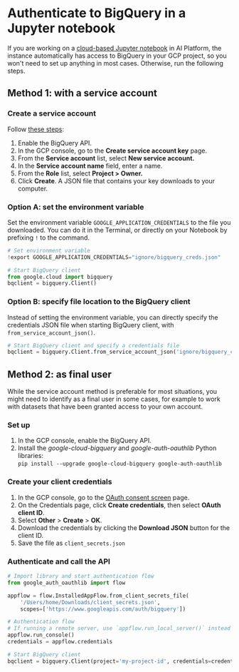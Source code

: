 # Authenticate to BigQuery in a Jupyter notebook

If you are working on a [cloud-based Jupyter notebook](gcp_ai_notebooks.md) in AI Platform, the instance automatically has access to BigQuery in your GCP project, so you won't need to set up anything in most cases. Otherwise, run the following steps.

## Method 1: with a service account

### Create a service account

Follow [these steps](https://cloud.google.com/bigquery/docs/quickstarts/quickstart-client-libraries?hl=en#before-you-begin):  
1. Enable the BigQuery API.  
2. In the GCP console, go to the **Create service account key** page.  
3. From the **Service account** list, select **New service account.**  
4. In the **Service account name** field, enter a name.  
5. From the **Role** list, select **Project > Owner.**  
6. Click **Create**. A JSON file that contains your key downloads to your computer.

### Option A: set the environment variable

Set the environment variable `GOOGLE_APPLICATION_CREDENTIALS` to the file you downloaded. You can do it in the Terminal, or directly on your Notebook by prefixing `!` to the command.


```python
# Set environment variable
!export GOOGLE_APPLICATION_CREDENTIALS="ignore/bigquery_creds.json"
```


```python
# Start BigQuery client
from google.cloud import bigquery
bqclient = bigquery.Client()
```

### Option B: specify file location to the BigQuery client

Instead of setting the environment variable, you can directly specify the credentials JSON file when starting BigQuery client, with `from_service_account_json()`. 


```python
# Start BigQuery client and specify a credentials file
bqclient = bigquery.Client.from_service_account_json('ignore/bigquery_creds.json')
```

## Method 2: as final user

While the service account method is preferable for most situations, you might need to identify as a final user in some cases, for example to work with datasets that have been granted access to your own account.

### Set up

1. In the GCP console, enable the BigQuery API.  
2. Install the *google-cloud-bigquery* and *google-auth-oauthlib* Python libraries:  
`pip install --upgrade google-cloud-bigquery google-auth-oauthlib`

### Create your client credentials

1. In the GCP console, go to the [OAuth consent screen](https://console.cloud.google.com/apis/credentials/consent) page.  
2. On the Credentials page, click **Create credentials**, then select **OAuth client ID**.  
3. Select **Other** > **Create** > **OK**.  
4. Download the credentials by clicking the **Download JSON** button for the client ID.  
5. Save the file as `client_secrets.json`

### Authenticate and call the API


```python
# Import library and start authentication flow
from google_auth_oauthlib import flow

appflow = flow.InstalledAppFlow.from_client_secrets_file(
    '/Users/home/Downloads/client_secrets.json',
    scopes=['https://www.googleapis.com/auth/bigquery'])

# Authentication flow
# If running a remote server, use `appflow.run_local_server()` instead
appflow.run_console()   
credentials = appflow.credentials

# Start BigQuery client
bqclient = bigquery.Client(project='my-project-id', credentials=credentials)
```
